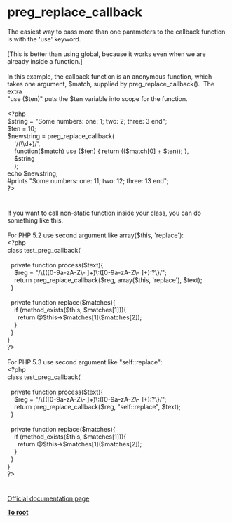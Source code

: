 # preg_replace_callback




<div class="phpcode"><span class="html">
The easiest way to pass more than one parameters to the callback function is with the &apos;use&apos; keyword. 
<br>
<br>[This is better than using global, because it works even when we are already inside a function.]
<br>
<br>In this example, the callback function is an anonymous function, which takes one argument, $match, supplied by preg_replace_callback().&#xA0; The extra 
<br>&quot;use ($ten)&quot; puts the $ten variable into scope for the function.
<br>
<br><span class="default">&lt;?php
<br>$string </span><span class="keyword">= </span><span class="string">&quot;Some numbers: one: 1; two: 2; three: 3 end&quot;</span><span class="keyword">;
<br></span><span class="default">$ten </span><span class="keyword">= </span><span class="default">10</span><span class="keyword">;
<br></span><span class="default">$newstring </span><span class="keyword">= </span><span class="default">preg_replace_callback</span><span class="keyword">(
<br>&#xA0; &#xA0; </span><span class="string">&apos;/(\\d+)/&apos;</span><span class="keyword">,
<br>&#xA0; &#xA0; function(</span><span class="default">$match</span><span class="keyword">) use (</span><span class="default">$ten</span><span class="keyword">) { return ((</span><span class="default">$match</span><span class="keyword">[</span><span class="default">0</span><span class="keyword">] + </span><span class="default">$ten</span><span class="keyword">)); },
<br>&#xA0; &#xA0; </span><span class="default">$string
<br>&#xA0; &#xA0; </span><span class="keyword">);
<br>echo </span><span class="default">$newstring</span><span class="keyword">;
<br></span><span class="comment">#prints &quot;Some numbers: one: 11; two: 12; three: 13 end&quot;;
<br></span><span class="default">?&gt;</span>
</span>
</div>
  

#


<div class="phpcode"><span class="html">
If you want to call non-static function inside your class, you can do something like this. <br><br>For PHP 5.2 use second argument like array($this, &apos;replace&apos;):<br><span class="default">&lt;?php<br></span><span class="keyword">class </span><span class="default">test_preg_callback</span><span class="keyword">{<br><br>&#xA0; private function </span><span class="default">process</span><span class="keyword">(</span><span class="default">$text</span><span class="keyword">){<br>&#xA0; &#xA0; </span><span class="default">$reg </span><span class="keyword">= </span><span class="string">&quot;/\{([0-9a-zA-Z\- ]+)\:([0-9a-zA-Z\- ]+):?\}/&quot;</span><span class="keyword">;<br>&#xA0; &#xA0; return </span><span class="default">preg_replace_callback</span><span class="keyword">(</span><span class="default">$reg</span><span class="keyword">, array(</span><span class="default">$this</span><span class="keyword">, </span><span class="string">&apos;replace&apos;</span><span class="keyword">), </span><span class="default">$text</span><span class="keyword">);<br>&#xA0; }<br>&#xA0; <br>&#xA0; private function </span><span class="default">replace</span><span class="keyword">(</span><span class="default">$matches</span><span class="keyword">){<br>&#xA0; &#xA0; if (</span><span class="default">method_exists</span><span class="keyword">(</span><span class="default">$this</span><span class="keyword">, </span><span class="default">$matches</span><span class="keyword">[</span><span class="default">1</span><span class="keyword">])){<br>&#xA0; &#xA0; &#xA0; return @</span><span class="default">$this</span><span class="keyword">-&gt;</span><span class="default">$matches</span><span class="keyword">[</span><span class="default">1</span><span class="keyword">](</span><span class="default">$matches</span><span class="keyword">[</span><span class="default">2</span><span class="keyword">]);&#xA0; &#xA0;&#xA0; <br>&#xA0; &#xA0; }<br>&#xA0; }&#xA0; <br>}<br></span><span class="default">?&gt;<br></span><br>For PHP 5.3 use second argument like &quot;self::replace&quot;:<br><span class="default">&lt;?php<br></span><span class="keyword">class </span><span class="default">test_preg_callback</span><span class="keyword">{<br><br>&#xA0; private function </span><span class="default">process</span><span class="keyword">(</span><span class="default">$text</span><span class="keyword">){<br>&#xA0; &#xA0; </span><span class="default">$reg </span><span class="keyword">= </span><span class="string">&quot;/\{([0-9a-zA-Z\- ]+)\:([0-9a-zA-Z\- ]+):?\}/&quot;</span><span class="keyword">;<br>&#xA0; &#xA0; return </span><span class="default">preg_replace_callback</span><span class="keyword">(</span><span class="default">$reg</span><span class="keyword">, </span><span class="string">&quot;self::replace&quot;</span><span class="keyword">, </span><span class="default">$text</span><span class="keyword">);<br>&#xA0; }<br>&#xA0; <br>&#xA0; private function </span><span class="default">replace</span><span class="keyword">(</span><span class="default">$matches</span><span class="keyword">){<br>&#xA0; &#xA0; if (</span><span class="default">method_exists</span><span class="keyword">(</span><span class="default">$this</span><span class="keyword">, </span><span class="default">$matches</span><span class="keyword">[</span><span class="default">1</span><span class="keyword">])){<br>&#xA0; &#xA0; &#xA0; return @</span><span class="default">$this</span><span class="keyword">-&gt;</span><span class="default">$matches</span><span class="keyword">[</span><span class="default">1</span><span class="keyword">](</span><span class="default">$matches</span><span class="keyword">[</span><span class="default">2</span><span class="keyword">]);&#xA0; &#xA0;&#xA0; <br>&#xA0; &#xA0; }<br>&#xA0; }&#xA0; <br>}<br></span><span class="default">?&gt;</span>
</span>
</div>
  

#

[Official documentation page](https://www.php.net/manual/en/function.preg-replace-callback.php)

**[To root](/README.md)**